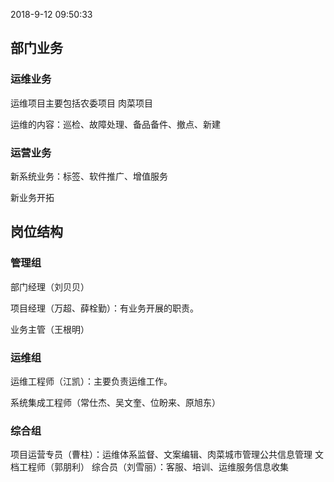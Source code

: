 
2018-9-12 09:50:33


## 部门业务

### 运维业务
运维项目主要包括农委项目 肉菜项目

运维的内容：巡检、故障处理、备品备件、撤点、新建


### 运营业务

新系统业务：标签、软件推广、增值服务

新业务开拓









## 岗位结构

### 管理组
部门经理（刘贝贝）

项目经理（万超、薛栓勤）：有业务开展的职责。

业务主管（王根明）

### 运维组

运维工程师（江凯）：主要负责运维工作。

系统集成工程师（常仕杰、吴文奎、位盼来、原旭东）

### 综合组

项目运营专员（曹柱）：运维体系监督、文案编辑、肉菜城市管理公共信息管理
文档工程师（郭朋利）
综合员（刘雪丽）：客服、培训、运维服务信息收集



















<!--stackedit_data:
eyJoaXN0b3J5IjpbLTk4NTAwMzc5NCwyMDEyNjAzNTgzLDE2NT
E3MDUwNTQsLTE2NzcxMjUwMCwyMDQwMjk3NjIyLDczMDk5ODEx
Nl19
-->